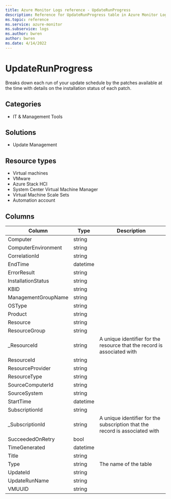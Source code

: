 ```yaml
---
title: Azure Monitor Logs reference - UpdateRunProgress
description: Reference for UpdateRunProgress table in Azure Monitor Logs.
ms.topic: reference
ms.service: azure-monitor
ms.subservice: logs
ms.author: bwren
author: bwren
ms.date: 4/14/2022
---
```


# UpdateRunProgress

 Breaks down each run of your update schedule by the patches available at the time with details on the installation status of each patch.

## Categories

- IT & Management Tools
## Solutions

- Update Management
## Resource types

- Virtual machines
- VMware
- Azure Stack HCI
- System Center Virtual Machine Manager
- Virtual Machine Scale Sets
- Automation account




## Columns

| Column | Type | Description |
| --- | --- | --- |
| Computer | string |  |
| ComputerEnvironment | string |  |
| CorrelationId | string |  |
| EndTime | datetime |  |
| ErrorResult | string |  |
| InstallationStatus | string |  |
| KBID | string |  |
| ManagementGroupName | string |  |
| OSType | string |  |
| Product | string |  |
| Resource | string |  |
| ResourceGroup | string |  |
| _ResourceId | string | A unique identifier for the resource that the record is associated with |
| ResourceId | string |  |
| ResourceProvider | string |  |
| ResourceType | string |  |
| SourceComputerId | string |  |
| SourceSystem | string |  |
| StartTime | datetime |  |
| SubscriptionId | string |  |
| _SubscriptionId | string | A unique identifier for the subscription that the record is associated with |
| SucceededOnRetry | bool |  |
| TimeGenerated | datetime |  |
| Title | string |  |
| Type | string | The name of the table |
| UpdateId | string |  |
| UpdateRunName | string |  |
| VMUUID | string |  |

